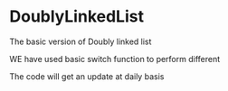 ﻿# DoublyLinkedList
The basic version of Doubly linked list

WE have used basic switch function to perform different 

The code will get an update at daily basis
